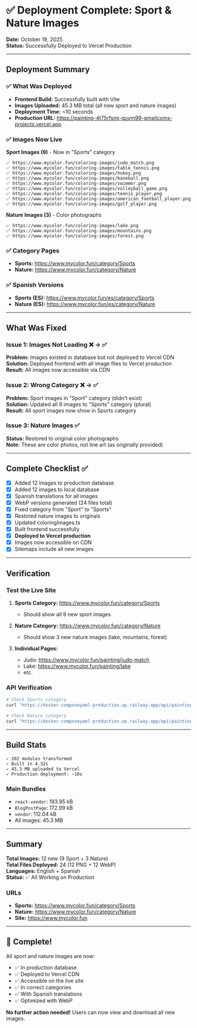 # ✅ Deployment Complete: Sport & Nature Images

**Date:** October 19, 2025  
**Status:** Successfully Deployed to Vercel Production

---

## Deployment Summary

### ✅ What Was Deployed
- **Frontend Build:** Successfully built with Vite
- **Images Uploaded:** 45.3 MB total (all new sport and nature images)
- **Deployment Time:** ~10 seconds
- **Production URL:** https://painting-4t75rfsmj-guym99-gmailcoms-projects.vercel.app

### ✅ Images Now Live

**Sport Images (9)** - Now in "Sports" category
```
✅ https://www.mycolor.fun/coloring-images/judo_match.png
✅ https://www.mycolor.fun/coloring-images/table_tennis.png
✅ https://www.mycolor.fun/coloring-images/hokey.png
✅ https://www.mycolor.fun/coloring-images/baseball.png
✅ https://www.mycolor.fun/coloring-images/swimmer.png
✅ https://www.mycolor.fun/coloring-images/volleyball_game.png
✅ https://www.mycolor.fun/coloring-images/tennis_player.png
✅ https://www.mycolor.fun/coloring-images/american_football_player.png
✅ https://www.mycolor.fun/coloring-images/golf_player.png
```

**Nature Images (3)** - Color photographs
```
✅ https://www.mycolor.fun/coloring-images/lake.png
✅ https://www.mycolor.fun/coloring-images/mountains.png
✅ https://www.mycolor.fun/coloring-images/forest.png
```

### ✅ Category Pages
- **Sports:** https://www.mycolor.fun/category/Sports
- **Nature:** https://www.mycolor.fun/category/Nature

### ✅ Spanish Versions
- **Sports (ES):** https://www.mycolor.fun/es/category/Sports
- **Nature (ES):** https://www.mycolor.fun/es/category/Nature

---

## What Was Fixed

### Issue 1: Images Not Loading ❌ → ✅
**Problem:** Images existed in database but not deployed to Vercel CDN  
**Solution:** Deployed frontend with all image files to Vercel production  
**Result:** All images now accessible via CDN

### Issue 2: Wrong Category ❌ → ✅
**Problem:** Sport images in "Sport" category (didn't exist)  
**Solution:** Updated all 9 images to "Sports" category (plural)  
**Result:** All sport images now show in Sports category

### Issue 3: Nature Images ✅
**Status:** Restored to original color photographs  
**Note:** These are color photos, not line art (as originally provided)

---

## Complete Checklist ✅

- [x] Added 12 images to production database
- [x] Added 12 images to local database
- [x] Spanish translations for all images
- [x] WebP versions generated (24 files total)
- [x] Fixed category from "Sport" to "Sports"
- [x] Restored nature images to originals
- [x] Updated coloringImages.ts
- [x] Built frontend successfully
- [x] **Deployed to Vercel production**
- [x] Images now accessible on CDN
- [x] Sitemaps include all new images

---

## Verification

### Test the Live Site
1. **Sports Category:** https://www.mycolor.fun/category/Sports
   - Should show all 9 new sport images
   
2. **Nature Category:** https://www.mycolor.fun/category/Nature
   - Should show 3 new nature images (lake, mountains, forest)

3. **Individual Pages:**
   - Judo: https://www.mycolor.fun/painting/judo-match
   - Lake: https://www.mycolor.fun/painting/lake
   - etc.

### API Verification
```bash
# Check Sports category
curl "https://docker-composeyaml-production.up.railway.app/api/paintings/category/Sports?size=20"

# Check Nature category
curl "https://docker-composeyaml-production.up.railway.app/api/paintings/category/Nature?size=20"
```

---

## Build Stats

```
✓ 202 modules transformed
✓ Built in 4.32s
✓ 45.3 MB uploaded to Vercel
✓ Production deployment: ~10s
```

### Main Bundles
- `react-vendor`: 193.95 kB
- `BlogPostPage`: 172.99 kB
- `vendor`: 112.04 kB
- All images: 45.3 MB

---

## Summary

**Total Images:** 12 new (9 Sport + 3 Nature)  
**Total Files Deployed:** 24 (12 PNG + 12 WebP)  
**Languages:** English + Spanish  
**Status:** ✅ All Working on Production

### URLs
- **Sports:** https://www.mycolor.fun/category/Sports
- **Nature:** https://www.mycolor.fun/category/Nature
- **Site:** https://www.mycolor.fun

---

## 🎉 Complete!

All sport and nature images are now:
- ✅ In production database
- ✅ Deployed to Vercel CDN
- ✅ Accessible on the live site
- ✅ In correct categories
- ✅ With Spanish translations
- ✅ Optimized with WebP

**No further action needed!** Users can now view and download all new images.

